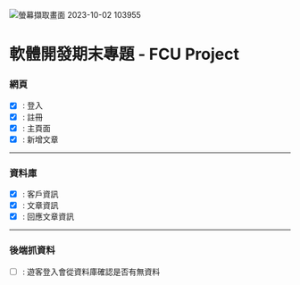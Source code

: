 ![螢幕擷取畫面 2023-10-02 103955](https://github.com/qwe8496516/FCUProject/assets/92380307/b13aebcd-0cd5-4a0b-9753-684749dc014a)


# 軟體開發期末專題 - FCU Project

### 網頁
  - [x] : 登入
  - [x] : 註冊
  - [x] : 主頁面
  - [x] : 新增文章
--------------------------------------------------
### 資料庫
  - [x] : 客戶資訊
  - [x] : 文章資訊
  - [x] : 回應文章資訊
--------------------------------------------------
### 後端抓資料
- [ ] : 遊客登入會從資料庫確認是否有無資料
